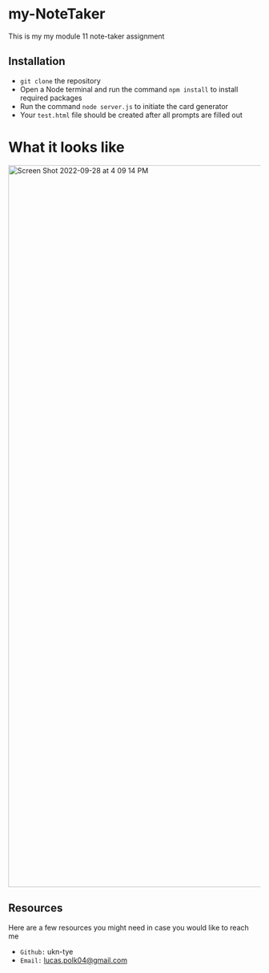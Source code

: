 # my-NoteTaker
This is my my module 11 note-taker assignment

## Installation
* ``git clone`` the repository
* Open a Node terminal and run the command ``npm install`` to install required packages
* Run the command ``node server.js`` to initiate the card generator
* Your ``test.html`` file should be created after all prompts are filled out

# What it looks like
<img width="1440" alt="Screen Shot 2022-09-28 at 4 09 14 PM" src="https://user-images.githubusercontent.com/107882232/192889188-83ec8edd-ef8e-4f59-8d64-1d52bbe892a8.png">



## Resources 
Here are a few resources you might need in case you would like to reach me
* ``Github:`` ukn-tye
* ``Email:`` lucas.polk04@gmail.com
